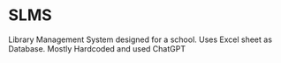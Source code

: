 # SLMS
Library Management System designed for a school. Uses Excel sheet as Database. Mostly Hardcoded and used ChatGPT
